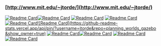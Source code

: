 ### [http://www.mit.edu/~jtorde/](http://www.mit.edu/~jtorde/)


[![Readme Card](https://github-readme-stats.vercel.app/api/pin/?username=mit-acl&repo=panther&show_owner=true)](https://github.com/mit-acl/panther)[![Readme Card](https://github-readme-stats.vercel.app/api/pin/?username=mit-acl&repo=mader&show_owner=true)](https://github.com/mit-acl/mader)
[![Readme Card](https://github-readme-stats.vercel.app/api/pin/?username=mit-acl&repo=faster&show_owner=true)](https://github.com/mit-acl/faster) [![Readme Card](https://github-readme-stats.vercel.app/api/pin/?username=mit-acl&repo=minvo&show_owner=true)](https://github.com/mit-acl/minvo)
[![Readme Card](https://github-readme-stats.vercel.app/api/pin/?username=jtorde&repo=uav_trajectory_optimizer&show_owner=true)](https://github.com/jtorde/uav_trajectory_optimizer)[![Readme Card](https://github-readme-stats.vercel.app/api/pin/?username=jtorde&repo=planning_worlds_gazebo
&show_owner=true)](https://github.com/jtorde/planning_worlds_gazebo)
[![Readme Card](https://github-readme-stats.vercel.app/api/pin/?username=jtorde&repo=uav_trajectory_optimizer_gurobi&show_owner=true)](https://github.com/jtorde/uav_trajectory_optimizer_gurobi)[![Readme Card](https://github-readme-stats.vercel.app/api/pin/?username=jtorde&repo=uav_adaptive_control&show_owner=true)](https://github.com/jtorde/uav_adaptive_control)
[![Readme Card](https://github-readme-stats.vercel.app/api/pin/?username=mit-acl&repo=separator&show_owner=true)](https://github.com/mit-acl/separator)[![Readme Card](https://github-readme-stats.vercel.app/api/pin/?username=jtorde&repo=drone_racing_gpops&show_owner=true)](https://github.com/jtorde/drone_racing_gpops)


<!--
**jtorde/jtorde** is a ✨ _special_ ✨ repository because its `README.md` (this file) appears on your GitHub profile.

Here are some ideas to get you started:

- 🔭 I’m currently working on ...
- 🌱 I’m currently learning ...
- 👯 I’m looking to collaborate on ...
- 🤔 I’m looking for help with ...
- 💬 Ask me about ...
- 📫 How to reach me: ...
- 😄 Pronouns: ...
- ⚡ Fun fact: ...
-->
